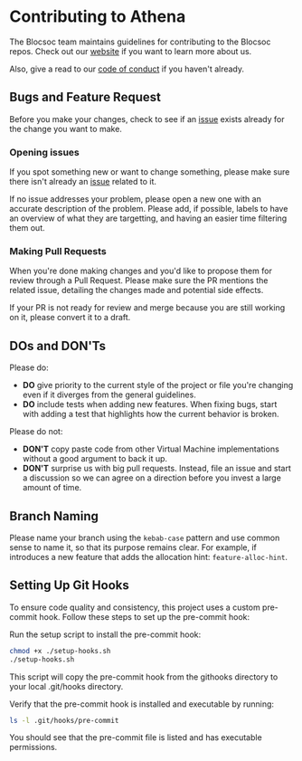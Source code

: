 # Contributing to Athena

The Blocsoc team maintains guidelines for contributing to the Blocsoc repos. Check out our [website](https://blocsoc.iitr.ac.in/) if you want to learn more about us.

Also, give a read to our [code of conduct](./CODE_OF_CONDUCT.md) if you haven't already.

## Bugs and Feature Request

Before you make your changes, check to see if an [issue](https://github.com/BlocSoc-iitr/Athena/issues) exists already for the change you want to make.

### Opening issues

If you spot something new or want to change something, please make sure there isn't already an [issue](https://github.com/BlocSoc-iitr/Athena/issues) related to it.

If no issue addresses your problem, please open a new one with an accurate description of the problem. Please add, if possible, labels to have an overview of what they are targetting, and having an easier time filtering them out.

### Making Pull Requests

When you're done making changes and you'd like to propose them for review through a Pull Request.
Please make sure the PR mentions the related issue, detailing the changes made and potential side effects.

If your PR is not ready for review and merge because you are still working on it, please convert it to a draft.

## DOs and DON'Ts

Please do:

* **DO** give priority to the current style of the project or file you're changing even if it diverges from the general guidelines.
* **DO** include tests when adding new features. When fixing bugs, start with adding a test that highlights how the current behavior is broken.

Please do not:

* **DON'T** copy paste code from other Virtual Machine implementations without a good argument to back it up.
* **DON'T** surprise us with big pull requests. Instead, file an issue and start a discussion so we can agree on a direction before you invest a large amount of time.

## Branch Naming

Please name your branch using the `kebab-case` pattern and use common sense to name it, so that its purpose remains clear. For example, if introduces a new feature that adds the allocation hint: `feature-alloc-hint`.

## Setting Up Git Hooks

To ensure code quality and consistency, this project uses a custom pre-commit hook. Follow these steps to set up the pre-commit hook:

Run the setup script to install the pre-commit hook:

```bash
chmod +x ./setup-hooks.sh
./setup-hooks.sh
```

This script will copy the pre-commit hook from the githooks directory to your local .git/hooks directory.

Verify that the pre-commit hook is installed and executable by running:

```bash
ls -l .git/hooks/pre-commit
```

You should see that the pre-commit file is listed and has executable permissions.

